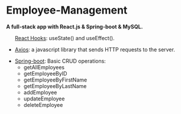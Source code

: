 <h1>Employee-Management</h1>
<p><strong>A full-stack app with React.js & Spring-boot & MySQL.</strong> </p>


<ul>
<p><ins>React Hooks</ins>: useState() and useEffect().</p>

<li><p><ins>Axios</ins>: a javascript library that sends HTTP requests to the server.</p></li>

<li><ins>Spring-boot</ins>: Basic CRUD operations:
<ul>
<li> getAllEmployees </li>
<li> getEmployeeByID</li>
<li> getEmployeeByFirstName</li>
<li> getEmployeeByLastName</li>
<li> addEmployee</li>
<li> updateEmployee</li>
<li> deleteEmployee</li>
</ul></li>

</ul>
